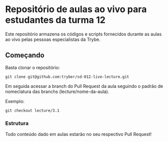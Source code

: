 # Repositório de aulas ao vivo para estudantes da turma 12

Este repositório armazena os códigos e scripts fornecidos durante as aulas ao vivo pelas pessoas especialistas da Trybe.


## Começando

Basta clonar o repositório:

```
git clone git@github.com:tryber/sd-012-live-lecture.git
```

Em seguida acessar a branch do Pull Request da aula seguindo o padrão de nomeclatura das branchs (lecture/nome-da-aula).

Exemplo:

```
git checkout lecture/3.1
```

### Estrutura

Todo conteúdo dado em aulas estarão no seu respectivo Pull Request!
